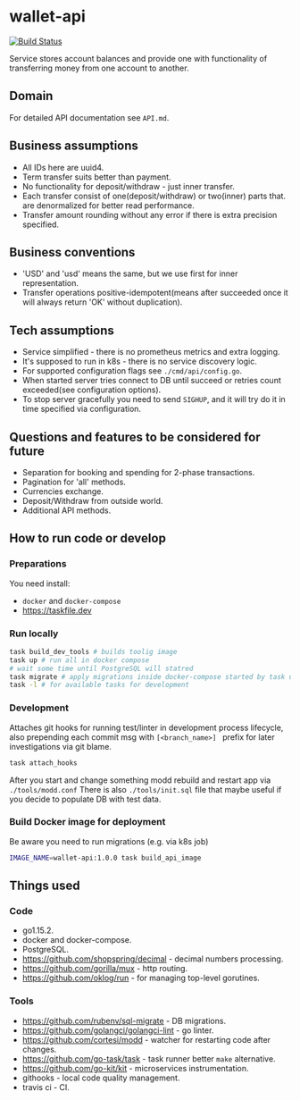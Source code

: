 # wallet-api
[![Build Status](https://travis-ci.com/risentveber/wallet-api.svg?branch=master)](https://travis-ci.com/risentveber/wallet-api)

Service stores account balances and provide one with functionality 
of transferring money from one account to another.

## Domain

For detailed API documentation see `API.md`.

## Business assumptions

- All IDs here are uuid4.
- Term transfer suits better than payment.
- No functionality for deposit/withdraw - just inner transfer.
- Each transfer consist of one(deposit/withdraw) or two(inner) parts that.
are denormalized for better read performance.
- Transfer amount rounding without any error if there is extra precision specified.

## Business conventions

- 'USD' and 'usd' means the same, but we use first for inner representation.
- Transfer operations positive-idempotent(means after succeeded 
once it will always return 'OK' without duplication).

## Tech assumptions

- Service simplified - there is no prometheus metrics and extra logging.
- It's supposed to run in k8s - there is no service discovery logic.
- For supported configuration flags see `./cmd/api/config.go`.
- When started server tries connect to DB until succeed or 
retries count exceeded(see configuration options).
- To stop server gracefully you need to send `SIGHUP`, and it will try do it
in time specified via configuration.

## Questions and features to be considered for future

- Separation for booking and spending for 2-phase transactions.
- Pagination for 'all' methods.
- Currencies exchange.
- Deposit/Withdraw from outside world.
- Additional API methods.

## How to run code or develop

### Preparations

You need install:
- `docker` and `docker-compose`
- https://taskfile.dev

### Run locally

```bash
task build_dev_tools # builds toolig image
task up # run all in docker compose
# wait some time until PostgreSQL will statred
task migrate # apply migrations inside docker-compose started by task up
task -l # for available tasks for development
```

### Development

Attaches git hooks for running test/linter in development process lifecycle,
also prepending each commit msg with `[<branch_name>] ` prefix for later investigations 
via git blame.
```bash
task attach_hooks
```
After you start and change something modd rebuild and restart app via `./tools/modd.conf`
There is also `./tools/init.sql` file that maybe useful if you decide to populate DB with test data.

### Build Docker image for deployment 

Be aware you need to run migrations (e.g. via k8s job)

```bash
IMAGE_NAME=wallet-api:1.0.0 task build_api_image
```

## Things used

### Code

- go1.15.2.
- docker and docker-compose.
- PostgreSQL.
- https://github.com/shopspring/decimal - decimal numbers processing.
- https://github.com/gorilla/mux - http routing.
- https://github.com/oklog/run - for managing top-level gorutines.

### Tools
- https://github.com/rubenv/sql-migrate - DB migrations.
- https://github.com/golangci/golangci-lint - go linter.
- https://github.com/cortesi/modd - watcher for restarting code after changes.
- https://github.com/go-task/task - task runner better `make` alternative.
- https://github.com/go-kit/kit - microservices instrumentation.
- githooks - local code quality management.
- travis ci - CI.

